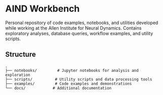# AIND Workbench

Personal repository of code examples, notebooks, and utilities developed while working at the Allen Institute for Neural Dynamics. Contains exploratory analyses, database queries, workflow examples, and utility scripts.

## Structure

```
.
├── notebooks/         # Jupyter notebooks for analysis and exploration
├── scripts/          # Utility scripts and data processing tools
├── examples/         # Code examples and demonstrations
└── docs/            # Additional documentation
```

